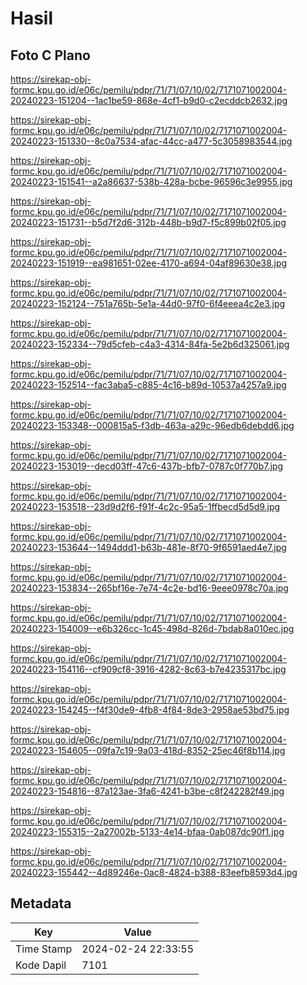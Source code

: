 # Hasil

## Foto C Plano

https://sirekap-obj-formc.kpu.go.id/e06c/pemilu/pdpr/71/71/07/10/02/7171071002004-20240223-151204--1ac1be59-868e-4cf1-b9d0-c2ecddcb2632.jpg

https://sirekap-obj-formc.kpu.go.id/e06c/pemilu/pdpr/71/71/07/10/02/7171071002004-20240223-151330--8c0a7534-afac-44cc-a477-5c3058983544.jpg

https://sirekap-obj-formc.kpu.go.id/e06c/pemilu/pdpr/71/71/07/10/02/7171071002004-20240223-151541--a2a86637-538b-428a-bcbe-96596c3e9955.jpg

https://sirekap-obj-formc.kpu.go.id/e06c/pemilu/pdpr/71/71/07/10/02/7171071002004-20240223-151731--b5d7f2d6-312b-448b-b9d7-f5c899b02f05.jpg

https://sirekap-obj-formc.kpu.go.id/e06c/pemilu/pdpr/71/71/07/10/02/7171071002004-20240223-151919--ea981651-02ee-4170-a694-04af89630e38.jpg

https://sirekap-obj-formc.kpu.go.id/e06c/pemilu/pdpr/71/71/07/10/02/7171071002004-20240223-152124--751a765b-5e1a-44d0-97f0-6f4eeea4c2e3.jpg

https://sirekap-obj-formc.kpu.go.id/e06c/pemilu/pdpr/71/71/07/10/02/7171071002004-20240223-152334--79d5cfeb-c4a3-4314-84fa-5e2b6d325061.jpg

https://sirekap-obj-formc.kpu.go.id/e06c/pemilu/pdpr/71/71/07/10/02/7171071002004-20240223-152514--fac3aba5-c885-4c16-b89d-10537a4257a9.jpg

https://sirekap-obj-formc.kpu.go.id/e06c/pemilu/pdpr/71/71/07/10/02/7171071002004-20240223-153348--000815a5-f3db-463a-a29c-96edb6debdd6.jpg

https://sirekap-obj-formc.kpu.go.id/e06c/pemilu/pdpr/71/71/07/10/02/7171071002004-20240223-153019--decd03ff-47c6-437b-bfb7-0787c0f770b7.jpg

https://sirekap-obj-formc.kpu.go.id/e06c/pemilu/pdpr/71/71/07/10/02/7171071002004-20240223-153518--23d9d2f6-f91f-4c2c-95a5-1ffbecd5d5d9.jpg

https://sirekap-obj-formc.kpu.go.id/e06c/pemilu/pdpr/71/71/07/10/02/7171071002004-20240223-153644--1494ddd1-b63b-481e-8f70-9f6591aed4e7.jpg

https://sirekap-obj-formc.kpu.go.id/e06c/pemilu/pdpr/71/71/07/10/02/7171071002004-20240223-153834--265bf16e-7e74-4c2e-bd16-9eee0978c70a.jpg

https://sirekap-obj-formc.kpu.go.id/e06c/pemilu/pdpr/71/71/07/10/02/7171071002004-20240223-154009--e6b326cc-1c45-498d-826d-7bdab8a010ec.jpg

https://sirekap-obj-formc.kpu.go.id/e06c/pemilu/pdpr/71/71/07/10/02/7171071002004-20240223-154116--cf909cf8-3916-4282-8c63-b7e4235317bc.jpg

https://sirekap-obj-formc.kpu.go.id/e06c/pemilu/pdpr/71/71/07/10/02/7171071002004-20240223-154245--f4f30de9-4fb8-4f84-8de3-2958ae53bd75.jpg

https://sirekap-obj-formc.kpu.go.id/e06c/pemilu/pdpr/71/71/07/10/02/7171071002004-20240223-154605--09fa7c19-9a03-418d-8352-25ec46f8b114.jpg

https://sirekap-obj-formc.kpu.go.id/e06c/pemilu/pdpr/71/71/07/10/02/7171071002004-20240223-154816--87a123ae-3fa6-4241-b3be-c8f242282f49.jpg

https://sirekap-obj-formc.kpu.go.id/e06c/pemilu/pdpr/71/71/07/10/02/7171071002004-20240223-155315--2a27002b-5133-4e14-bfaa-0ab087dc90f1.jpg

https://sirekap-obj-formc.kpu.go.id/e06c/pemilu/pdpr/71/71/07/10/02/7171071002004-20240223-155442--4d89246e-0ac8-4824-b388-83eefb8593d4.jpg


## Metadata

| Key        | Value               |
| ---------- | ------------------- |
| Time Stamp | 2024-02-24 22:33:55 |
| Kode Dapil | 7101                |



